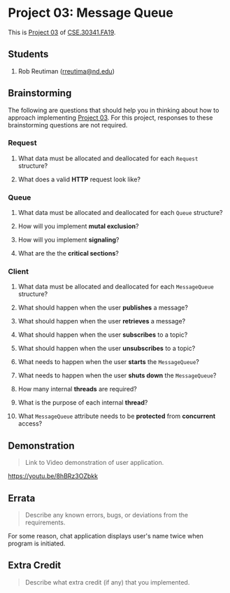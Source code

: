 # Project 03: Message Queue

This is [Project 03] of [CSE.30341.FA19].

## Students

1. Rob Reutiman (rreutima@nd.edu)

## Brainstorming

The following are questions that should help you in thinking about how to
approach implementing [Project 03].  For this project, responses to these
brainstorming questions are not required.

### Request

1. What data must be allocated and deallocated for each `Request` structure?

2. What does a valid **HTTP** request look like?

### Queue

1. What data must be allocated and deallocated for each `Queue` structure?

2. How will you implement **mutal exclusion**?

3. How will you implement **signaling**?

3. What are the the **critical sections**?

### Client

1. What data must be allocated and deallocated for each `MessageQueue`
   structure?

2. What should happen when the user **publishes** a message?

3. What should happen when the user **retrieves** a message?

4. What should happen when the user **subscribes** to a topic?

5. What should happen when the user **unsubscribes** to a topic?

6. What needs to happen when the user **starts** the `MessageQueue`?

7. What needs to happen when the user **shuts down** the `MessageQueue`?

8. How many internal **threads** are required?

9. What is the purpose of each internal **thread**?

10. What `MessageQueue` attribute needs to be **protected** from **concurrent**
    access?

## Demonstration

> Link to Video demonstration of user application.

https://youtu.be/8hBRz3OZbkk

## Errata

> Describe any known errors, bugs, or deviations from the requirements.

For some reason, chat application displays user's name twice when program
is initiated.

## Extra Credit

> Describe what extra credit (if any) that you implemented.

[Project 03]:       https://www3.nd.edu/~pbui/teaching/cse.30341.fa19/project03.html
[CSE.30341.FA19]:   https://www3.nd.edu/~pbui/teaching/cse.30341.fa19/
